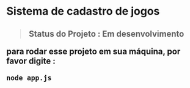 <h1>Sistema de cadastro de jogos<h2>

> Status do Projeto : Em desenvolvimento

para rodar esse projeto em sua máquina, por favor digite : 


```
node app.js
```
